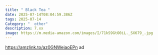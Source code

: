 ```yaml
---
title: " Black Tea "
date: 2025-07-14T08:04:59.386Z
tags: 2025-07-14
Category: "  other"
description: 7.xx
image: https://m.media-amazon.com/images/I/71kS9GtO0iL._SX679_.jpg
---
```

https://amzlink.to/az0GNWeiaoEPn ad